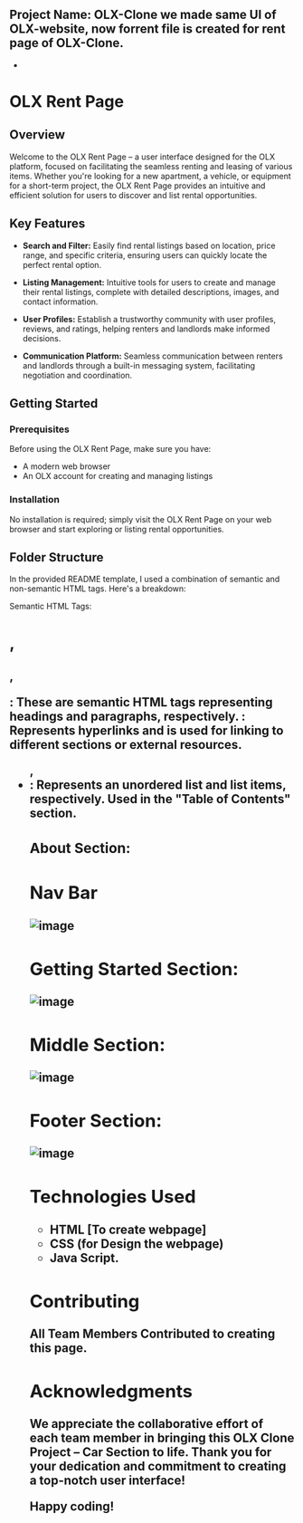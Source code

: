 Project Name: OLX-Clone
we made same UI of OLX-website, now forrent file is created for rent page of OLX-Clone.
-
-
# OLX Rent Page

## Overview

Welcome to the OLX Rent Page – a user interface designed for the OLX platform, focused on facilitating the seamless renting and leasing of various items. Whether you're looking for a new apartment, a vehicle, or equipment for a short-term project, the OLX Rent Page provides an intuitive and efficient solution for users to discover and list rental opportunities.

## Key Features

- **Search and Filter:** Easily find rental listings based on location, price range, and specific criteria, ensuring users can quickly locate the perfect rental option.
  
- **Listing Management:** Intuitive tools for users to create and manage their rental listings, complete with detailed descriptions, images, and contact information.

- **User Profiles:** Establish a trustworthy community with user profiles, reviews, and ratings, helping renters and landlords make informed decisions.

- **Communication Platform:** Seamless communication between renters and landlords through a built-in messaging system, facilitating negotiation and coordination.

## Getting Started

### Prerequisites

Before using the OLX Rent Page, make sure you have:

- A modern web browser
- An OLX account for creating and managing listings

### Installation

No installation is required; simply visit the OLX Rent Page on your web browser and start exploring or listing rental opportunities.


## Folder Structure


In the provided README template, I used a combination of semantic and non-semantic HTML tags. Here's a breakdown:

Semantic HTML Tags:

<h1>, <h2>, <p>: These are semantic HTML tags representing headings and paragraphs, respectively.
<a>: Represents hyperlinks and is used for linking to different sections or external resources.
<ul>, <li>: Represents an unordered list and list items, respectively. Used in the "Table of Contents" section.

### About Section:

## Nav Bar
  ![image](https://github.com/abhikainthla/OLX-Clone/assets/107294300/b6d9875b-d60f-46e1-97b0-27532b51a183)


## Getting Started Section:
  ![image](https://github.com/abhikainthla/OLX-Clone/assets/107294300/794e5d09-f32a-4471-a9eb-b0ad8eecbee8)


## Middle Section:
   ![image](https://github.com/abhikainthla/OLX-Clone/assets/107294300/a8427a24-753d-4e20-a56e-274bba21ed26)


## Footer Section:
   ![image](https://github.com/abhikainthla/OLX-Clone/assets/107294300/979adb7a-0f56-4126-913a-b4ccd1624945)



## Technologies Used

- HTML [To create webpage]
- CSS (for Design the webpage)
- Java Script.

## Contributing

All Team Members Contributed to creating this page.

## Acknowledgments
We appreciate the collaborative effort of each team member in bringing this OLX Clone Project – Car Section to life. Thank you for your dedication and commitment to creating a top-notch user interface!

Happy coding!


